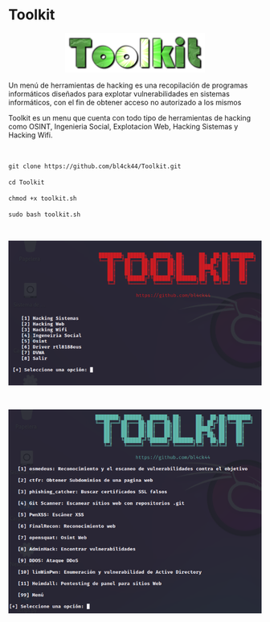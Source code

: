 # Toolkit

<p align="center">
<img src="Logotipo.png" width="278px">
</p>

Un menú de herramientas de hacking es una recopilación de programas informáticos diseñados para explotar vulnerabilidades en sistemas informáticos, con el fin de obtener acceso no autorizado a los mismos

Toolkit es un menu que cuenta con todo tipo de herramientas de hacking como OSINT, Ingenieria Social, Explotacion Web, Hacking Sistemas y Hacking Wifi.

<br>

```
git clone https://github.com/bl4ck44/Toolkit.git

cd Toolkit

chmod +x toolkit.sh

sudo bash toolkit.sh
```

<br>

![menú](Img/men%C3%BA1.png)

<br>

![menú](Img/men%C3%BA2.png)